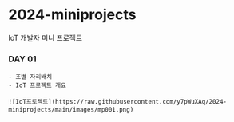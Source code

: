 # 2024-miniprojects
IoT 개발자 미니 프로젝트 

### DAY 01
    - 조별 자리배치
    - IoT 프로젝트 개요

    ![IoT프로젝트](https://raw.githubusercontent.com/y7pWuXAq/2024-miniprojects/main/images/mp001.png)